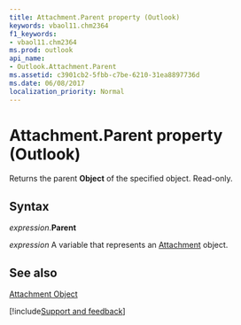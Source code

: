 ```yaml
---
title: Attachment.Parent property (Outlook)
keywords: vbaol11.chm2364
f1_keywords:
- vbaol11.chm2364
ms.prod: outlook
api_name:
- Outlook.Attachment.Parent
ms.assetid: c3901cb2-5fbb-c7be-6210-31ea8897736d
ms.date: 06/08/2017
localization_priority: Normal
---
```



# Attachment.Parent property (Outlook)

Returns the parent  **Object** of the specified object. Read-only.


## Syntax

_expression_.**Parent**

_expression_ A variable that represents an [Attachment](Outlook.Attachment.md) object.


## See also


[Attachment Object](Outlook.Attachment.md)

[!include[Support and feedback](~/includes/feedback-boilerplate.md)]